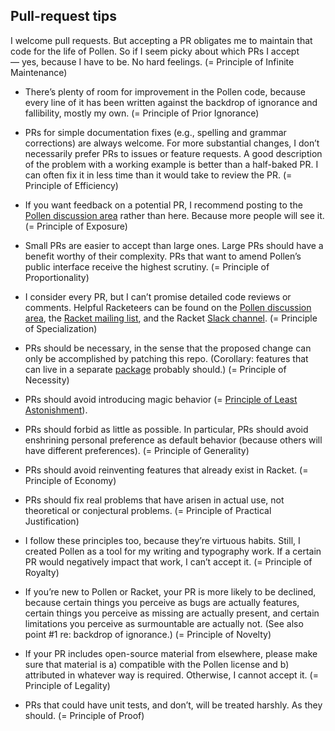 ## Pull-request tips

I welcome pull requests. But accepting a PR obligates me to maintain that code for the life of Pollen. So if I seem picky about which PRs I accept — yes, because I have to be. No hard feelings. (= Principle of Infinite Maintenance)

* There’s plenty of room for improvement in the Pollen code, because every line of it has been written against the backdrop of ignorance and fallibility, mostly my own. (= Principle of Prior Ignorance)

* PRs for simple documentation fixes (e.g., spelling and grammar corrections) are always welcome. For more substantial changes, I don’t necessarily prefer PRs to issues or feature requests. A good description of the problem with a working example is better than a half-baked PR. I can often fix it in less time than it would take to review the PR. (= Principle of Efficiency)

* If you want feedback on a potential PR, I recommend posting to the [Pollen discussion area](https://github.com/mbutterick/pollen-users) rather than here. Because more people will see it. (= Principle of Exposure)

* Small PRs are easier to accept than large ones. Large PRs should have a benefit worthy of their complexity. PRs that want to amend Pollen’s public interface receive the highest scrutiny. (= Principle of Proportionality)

* I consider every PR, but I can’t promise detailed code reviews or comments. Helpful Racketeers can be found on the [Pollen discussion area](https://github.com/mbutterick/pollen-users), the [Racket mailing list](https://lists.racket-lang.org/), and the Racket [Slack channel](https://racket.slack.com/). (= Principle of Specialization)

* PRs should be necessary, in the sense that the proposed change can only be accomplished by patching this repo. (Corollary:  features that can live in a separate [package](https://pkgs.racket-lang.org/) probably should.) (= Principle of Necessity)

* PRs should avoid introducing magic behavior (= [Principle of Least Astonishment](http://wiki.c2.com/?PrincipleOfLeastAstonishment)).

* PRs should forbid as little as possible. In particular, PRs should avoid enshrining personal preference as default behavior (because others will have different preferences). (= Principle of Generality)

* PRs should avoid reinventing features that already exist in Racket. (= Principle of Economy)

* PRs should fix real problems that have arisen in actual use, not theoretical or conjectural problems. (= Principle of Practical Justification)

* I follow these principles too, because they’re virtuous habits. Still, I created Pollen as a tool for my writing and typography work. If a certain PR would negatively impact that work, I can’t accept it. (= Principle of Royalty)

* If you’re new to Pollen or Racket, your PR is more likely to be declined, because certain things you perceive as bugs are actually features, certain things you perceive as missing are actually present, and certain limitations you perceive as surmountable are actually not. (See also point #1 re: backdrop of ignorance.) (= Principle of Novelty)

* If your PR includes open-source material from elsewhere, please make sure that material is a) compatible with the Pollen license and b) attributed in whatever way is required. Otherwise, I cannot accept it. (= Principle of Legality)

* PRs that could have unit tests, and don’t, will be treated harshly. As they should. (= Principle of Proof)
